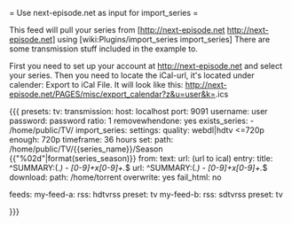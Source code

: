 = Use next-episode.net as input for import_series =

This feed will pull your series from [http://next-episode.net http://next-episode.net] using [wiki:Plugins/import_series import_series]
There are some transmission stuff included in the example to. 

First you need to set up your account at http://next-episode.net and select your series. Then you need to locate the iCal-url, it's located under calender: Export to iCal File. It will look like this: http://next-episode.net/PAGES/misc/export_calendar?z&u=user&k=<numbers>.ics

{{{
presets:
  tv:
    transmission:
      host: localhost
      port: 9091
      username: user
      password: password
      ratio: 1
      removewhendone: yes
    exists_series:
      - /home/public/TV/
    import_series:
      settings:
        quality: webdl|hdtv <=720p
        enough: 720p
        timeframe: 36 hours
        set:
          path: /home/public/TV/{{series_name}}/Season {{"%02d"|format(series_season)}}
      from:
        text:
          url: (url to ical)
          entry: 
            title: ^SUMMARY:(.*) - [0-9]+x[0-9]+.*$
            url: ^SUMMARY:(.*) - [0-9]+x[0-9]+.*$
    download:
      path: /home/torrent
      overwrite: yes
      fail_html: no

feeds:
  my-feed-a:
    rss: hdtvrss
    preset: tv 
  my-feed-b:
    rss: sdtvrss 
    preset: tv 

}}}
